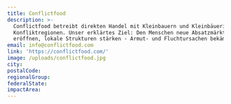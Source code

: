 ```yaml
---
title: Conflictfood
description: >-
  Conflictfood betreibt direkten Handel mit Kleinbauern und Kleinbäuerinnen aus
  Konfliktregionen. Unser erklärtes Ziel: Den Menschen neue Absatzmärkte
  eröffnen, lokale Strukturen stärken - Armut- und Fluchtursachen bekämpfen. 
email: info@conflictfood.com
link: 'https://conflictfood.com/'
image: /uploads/conflictfood.jpg
city:
postalCode:
regionalGroup:
federalState:
impactArea:
---
```


